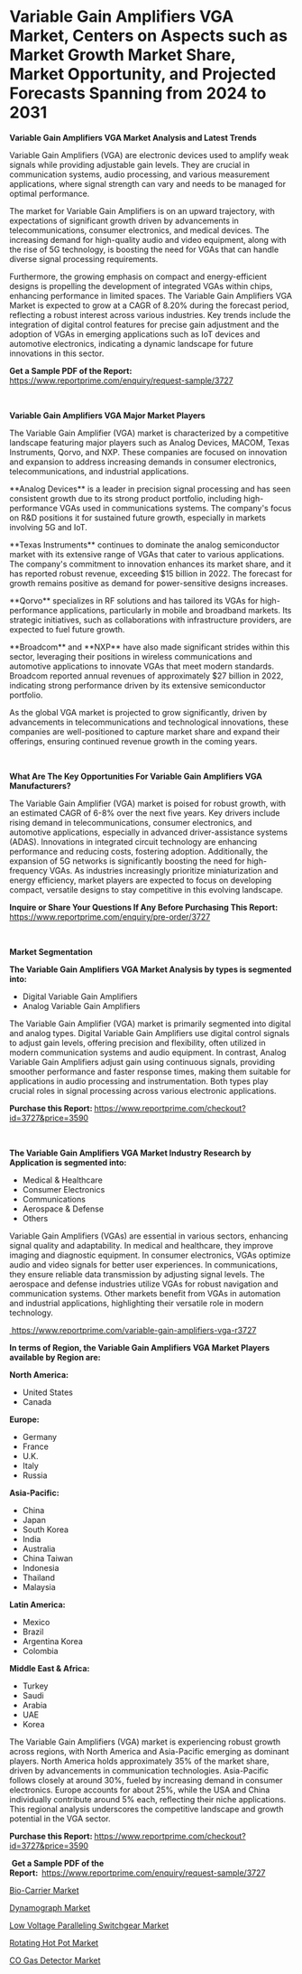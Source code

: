 <p><h1>Variable Gain Amplifiers VGA Market, Centers on Aspects such as Market Growth Market Share, Market Opportunity, and Projected Forecasts Spanning from 2024 to 2031</h1></p><p><strong>Variable Gain Amplifiers VGA Market Analysis and Latest Trends</strong></p>
<p><p>Variable Gain Amplifiers (VGA) are electronic devices used to amplify weak signals while providing adjustable gain levels. They are crucial in communication systems, audio processing, and various measurement applications, where signal strength can vary and needs to be managed for optimal performance.</p><p>The market for Variable Gain Amplifiers is on an upward trajectory, with expectations of significant growth driven by advancements in telecommunications, consumer electronics, and medical devices. The increasing demand for high-quality audio and video equipment, along with the rise of 5G technology, is boosting the need for VGAs that can handle diverse signal processing requirements.</p><p>Furthermore, the growing emphasis on compact and energy-efficient designs is propelling the development of integrated VGAs within chips, enhancing performance in limited spaces. The Variable Gain Amplifiers VGA Market is expected to grow at a CAGR of 8.20% during the forecast period, reflecting a robust interest across various industries. Key trends include the integration of digital control features for precise gain adjustment and the adoption of VGAs in emerging applications such as IoT devices and automotive electronics, indicating a dynamic landscape for future innovations in this sector.</p></p>
<p><strong>Get a Sample PDF of the Report:&nbsp;</strong> <a href="https://www.reportprime.com/enquiry/request-sample/3727">https://www.reportprime.com/enquiry/request-sample/3727</a></p>
<p>&nbsp;</p>
<p><strong>Variable Gain Amplifiers VGA Major Market Players</strong></p>
<p><p>The Variable Gain Amplifier (VGA) market is characterized by a competitive landscape featuring major players such as Analog Devices, MACOM, Texas Instruments, Qorvo, and NXP. These companies are focused on innovation and expansion to address increasing demands in consumer electronics, telecommunications, and industrial applications.</p><p>**Analog Devices** is a leader in precision signal processing and has seen consistent growth due to its strong product portfolio, including high-performance VGAs used in communications systems. The company's focus on R&D positions it for sustained future growth, especially in markets involving 5G and IoT.</p><p>**Texas Instruments** continues to dominate the analog semiconductor market with its extensive range of VGAs that cater to various applications. The company's commitment to innovation enhances its market share, and it has reported robust revenue, exceeding $15 billion in 2022. The forecast for growth remains positive as demand for power-sensitive designs increases.</p><p>**Qorvo** specializes in RF solutions and has tailored its VGAs for high-performance applications, particularly in mobile and broadband markets. Its strategic initiatives, such as collaborations with infrastructure providers, are expected to fuel future growth. </p><p>**Broadcom** and **NXP** have also made significant strides within this sector, leveraging their positions in wireless communications and automotive applications to innovate VGAs that meet modern standards. Broadcom reported annual revenues of approximately $27 billion in 2022, indicating strong performance driven by its extensive semiconductor portfolio.</p><p>As the global VGA market is projected to grow significantly, driven by advancements in telecommunications and technological innovations, these companies are well-positioned to capture market share and expand their offerings, ensuring continued revenue growth in the coming years.</p></p>
<p>&nbsp;</p>
<p><strong>What Are The Key Opportunities For Variable Gain Amplifiers VGA Manufacturers?</strong></p>
<p><p>The Variable Gain Amplifier (VGA) market is poised for robust growth, with an estimated CAGR of 6-8% over the next five years. Key drivers include rising demand in telecommunications, consumer electronics, and automotive applications, especially in advanced driver-assistance systems (ADAS). Innovations in integrated circuit technology are enhancing performance and reducing costs, fostering adoption. Additionally, the expansion of 5G networks is significantly boosting the need for high-frequency VGAs. As industries increasingly prioritize miniaturization and energy efficiency, market players are expected to focus on developing compact, versatile designs to stay competitive in this evolving landscape.</p></p>
<p><strong>Inquire or Share Your Questions If Any Before Purchasing This Report:</strong> <a href="https://www.reportprime.com/enquiry/pre-order/3727">https://www.reportprime.com/enquiry/pre-order/3727</a></p>
<p>&nbsp;</p>
<p><strong>Market Segmentation</strong></p>
<p><strong>The Variable Gain Amplifiers VGA Market Analysis by types is segmented into:</strong></p>
<p><ul><li>Digital Variable Gain Amplifiers</li><li>Analog Variable Gain Amplifiers</li></ul></p>
<p><p>The Variable Gain Amplifier (VGA) market is primarily segmented into digital and analog types. Digital Variable Gain Amplifiers use digital control signals to adjust gain levels, offering precision and flexibility, often utilized in modern communication systems and audio equipment. In contrast, Analog Variable Gain Amplifiers adjust gain using continuous signals, providing smoother performance and faster response times, making them suitable for applications in audio processing and instrumentation. Both types play crucial roles in signal processing across various electronic applications.</p></p>
<p><strong>Purchase this Report:&nbsp;</strong><a href="https://www.reportprime.com/checkout?id=3727&price=3590">https://www.reportprime.com/checkout?id=3727&price=3590</a></p>
<p>&nbsp;</p>
<p><strong>The Variable Gain Amplifiers VGA Market Industry Research by Application is segmented into:</strong></p>
<p><ul><li>Medical & Healthcare</li><li>Consumer Electronics</li><li>Communications</li><li>Aerospace & Defense</li><li>Others</li></ul></p>
<p><p>Variable Gain Amplifiers (VGAs) are essential in various sectors, enhancing signal quality and adaptability. In medical and healthcare, they improve imaging and diagnostic equipment. In consumer electronics, VGAs optimize audio and video signals for better user experiences. In communications, they ensure reliable data transmission by adjusting signal levels. The aerospace and defense industries utilize VGAs for robust navigation and communication systems. Other markets benefit from VGAs in automation and industrial applications, highlighting their versatile role in modern technology.</p></p>
<p><a href="https://www.reportprime.com/variable-gain-amplifiers-vga-r3727">&nbsp;https://www.reportprime.com/variable-gain-amplifiers-vga-r3727</a></p>
<p><strong>In terms of Region, the Variable Gain Amplifiers VGA Market Players available by Region are:</strong></p>
<p>
    <p> <strong> North America: </strong>
        <ul>
            <li>United States</li>
            <li>Canada</li>
        </ul>
        </p> 
    <p> <strong> Europe: </strong>
        <ul>
            <li>Germany</li>
            <li>France</li>
            <li>U.K.</li>
            <li>Italy</li>
            <li>Russia</li>
        </ul>
        </p> 
    <p> <strong> Asia-Pacific: </strong>
        <ul>
            <li>China</li>
            <li>Japan</li>
            <li>South Korea</li>
            <li>India</li>
            <li>Australia</li>
            <li>China Taiwan</li>
            <li>Indonesia</li>
            <li>Thailand</li>
            <li>Malaysia</li>
        </ul>
        </p> 
    <p> <strong> Latin America: </strong>
        <ul>
            <li>Mexico</li>
            <li>Brazil</li>
            <li>Argentina Korea</li>
            <li>Colombia</li>
        </ul>
        </p> 
    <p> <strong> Middle East & Africa: </strong>
        <ul>
            <li>Turkey</li>
            <li>Saudi</li>
            <li>Arabia</li>
            <li>UAE</li>
            <li>Korea</li>
        </ul>
    </p>
    </p>
<p><p>The Variable Gain Amplifiers (VGA) market is experiencing robust growth across regions, with North America and Asia-Pacific emerging as dominant players. North America holds approximately 35% of the market share, driven by advancements in communication technologies. Asia-Pacific follows closely at around 30%, fueled by increasing demand in consumer electronics. Europe accounts for about 25%, while the USA and China individually contribute around 5% each, reflecting their niche applications. This regional analysis underscores the competitive landscape and growth potential in the VGA sector.</p></p>
<p><strong>Purchase this Report: </strong><a href="https://www.reportprime.com/checkout?id=3727&price=3590">https://www.reportprime.com/checkout?id=3727&price=3590</a></p>
<p>&nbsp;<strong>Get a Sample PDF of the Report:&nbsp;&nbsp;</strong><a href="https://www.reportprime.com/enquiry/request-sample/3727">https://www.reportprime.com/enquiry/request-sample/3727</a></p>
<p><strong></strong></p>
<p><p><a href="https://issuu.com/reportprime-2/docs/bio-carrier-market-size-2030.pptx_04bf52afaa4fb7">Bio-Carrier Market</a></p><p><a href="https://www.linkedin.com/pulse/how-dynamograph-market-evolved-key-trends-regional-dynamics-s6jwe?trackingId=wHgRa1rnTk6j%2B7QDpr1NjA%3D%3D">Dynamograph Market</a></p><p><a href="https://www.linkedin.com/pulse/low-voltage-paralleling-switchgear-industry-insights-report-yrfbe?trackingId=HkgxWfkJQGydfZay1M6VcA%3D%3D">Low Voltage Paralleling Switchgear Market</a></p><p><a href="https://issuu.com/reportprime-2/docs/rotating-hot-pot-market-size-2030.p_6a70f7170c2929">Rotating Hot Pot Market</a></p><p><a href="https://www.linkedin.com/pulse/why-should-you-invest-co-gas-detector-market-trends-leading-yglle?trackingId=Xb%2FHhqyYQm2WsbE0A77yxQ%3D%3D">CO Gas Detector Market</a></p></p>